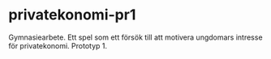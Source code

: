 # privatekonomi-pr1
Gymnasiearbete. Ett spel som ett försök till att motivera ungdomars intresse för privatekonomi. Prototyp 1.

